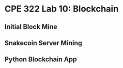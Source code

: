 # CPE 322 Lab 10: Blockchain

## Initial Block Mine

## Snakecoin Server Mining

## Python Blockchain App

